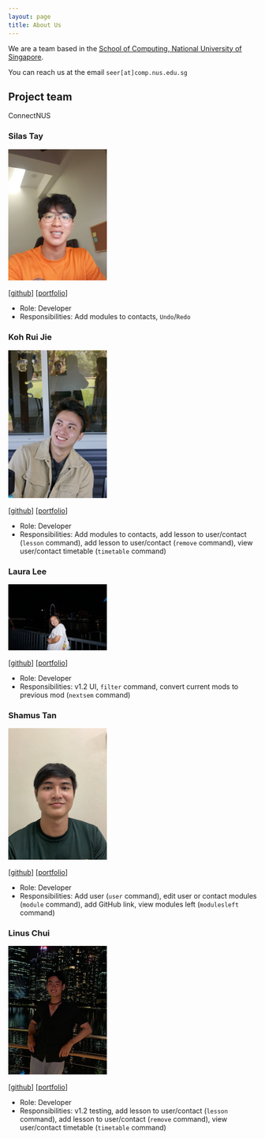 ```yaml
---
layout: page
title: About Us
---
```


We are a team based in the [School of Computing, National University of Singapore](http://www.comp.nus.edu.sg).

You can reach us at the email `seer[at]comp.nus.edu.sg`

## Project team
ConnectNUS
### Silas Tay

<img src="images/silastsl.png" width="200px">

[[github](https://github.com/silastsl)]
[[portfolio](team/silastsl.md)]

* Role: Developer
* Responsibilities: Add modules to contacts, `Undo`/`Redo`

### Koh Rui Jie

<img src="images/rjkoh.png" width="200px">

[[github](http://github.com/rjkoh)]
[[portfolio](team/rjkoh.md)]

* Role: Developer
* Responsibilities: Add modules to contacts, add lesson to user/contact (`lesson` command),  add lesson to user/contact (`remove` command), view user/contact timetable (`timetable` command) 

### Laura Lee

<img src="images/leehuiyulaura.png" width="200px">

[[github](http://github.com/leehuiyulaura)]
[[portfolio](team/leehuiyulaura.md)]

* Role: Developer
* Responsibilities: v1.2 UI, `filter` command, convert current mods to previous mod (`nextsem` command)

### Shamus Tan

<img src="images/shamooose.png" width="200px">

[[github](http://github.com/shamooose)]
[[portfolio](team/shamooose.md)]

* Role: Developer
* Responsibilities: Add user (`user` command), edit user or contact modules (`module` command), add GitHub link, view modules left (`modulesleft` command)

### Linus Chui

<img src="images/linuschui.png" width="200px">

[[github](http://github.com/linuschui)]
[[portfolio](team/linuschui.md)]

* Role: Developer
* Responsibilities: v1.2 testing, add lesson to user/contact (`lesson` command),  add lesson to user/contact (`remove` command), view user/contact timetable (`timetable` command)
